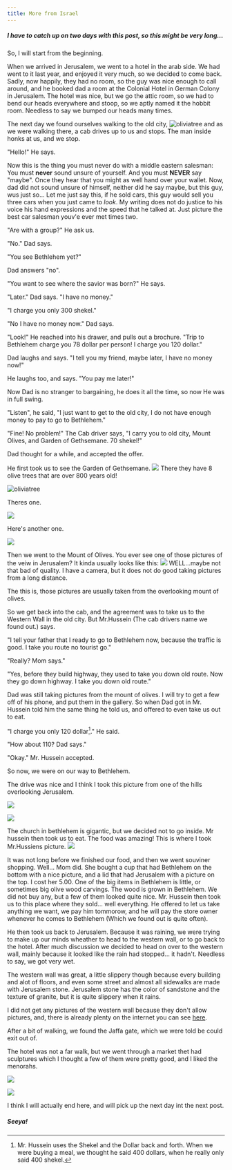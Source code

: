 ```yaml
---
title: More from Israel
---
```

[^1]: Mr. Hussein uses the Shekel and the Dollar back and forth. When we were buying a meal, we thought he said 400 dollars, when he really only said 400 shekel.

##### I have to  catch up on two days with this post, so this might be very long...

So, I will start from the beginning.

When we arrived in Jerusalem, we went to a hotel in the arab side. We had went to it last year, and enjoyed it very much, so we decided to come back. Sadly, now happily, they had no room, so the guy was nice enough to call around, and he booked dad a room at the Colonial Hotel in German Colony in Jerusalem. The hotel was nice, but we go the attic room, so we had to bend our heads everywhere and stoop, so we aptly named it the hobbit room. Needless to say we bumped our heads many times. 

The next day we found ourselves walking to the old city, ![oliviatree](/post/travel/veiwfromtombs.JPG/) and as we were walking there, a cab drives up to us and stops. The man inside honks at us, and we stop. 

"Hello!" He says.

 Now this is the thing you must never do with a middle eastern salesman: You must **never** sound unsure of yourself. And you must **NEVER** say "maybe".
 Once they hear that you might as well hand over your wallet. Now, dad did not sound unsure of himself, neither did he say maybe, but this guy, wus just so... Let me just say this, if he sold cars, this guy would sell you three cars when you just came to *look*. My writing does not do justice to his voice his hand expressions and the speed that he talked at. Just picture the best car salesman youv'e ever met times two.
 
 "Are with a group?" He ask us.
 
 "No." Dad says.
 
 "You see Bethlehem yet?"
 
 Dad answers "no".
 
 "You want to see where the savior was born?" He says.
 
 "Later." Dad says. "I have no money."
 
 "I charge you only 300 shekel."
 
 "No I have no money now." Dad says.
 
"Look!" He reached into his drawer, and pulls out a brochure. "Trip to Bethlehem charge you 78 dollar per person! I charge you 120 dollar."

Dad laughs and says. "I tell you my friend, maybe later, I have no money now!"

He laughs too, and says. "You pay me later!"

Now Dad is no stranger to bargaining, he does it all the time, so now He was in full swing.

"Listen", he said, "I just want to get to the old city, I do not have enough money to pay to go to Bethlehem."

"Fine! No problem!" The Cab driver says, "I carry you to old city, Mount Olives, and Garden of Gethsemane. 70 shekel!"

Dad thought for a while, and accepted the offer.

He first took us to see the Garden of Gethsemane. ![](/post/travel/gardengeth.JPG/) There they have 8 olive trees that are over 800 years old!

![oliviatree](/post/travel/geth.JPG/)

Theres one.

![](/post/travel/olivegeth.JPG/)

Here's another one.

![](/post/travel/geth.JPG/)

Then we went to the Mount of Olives. You ever see one of those pictures of the veiw in Jerusalem? It kinda usually looks like this:
![](/post/travel/mountolive.JPG/)
WELL...maybe not that bad of quality. I have a camera, but it does not do good taking pictures from a long distance.

The this is, those pictures are usually taken from the overlooking mount of olives.

So we get back into the cab, and the agreement was to take us to the Western Wall in the old city. But Mr.Hussein (The cab drivers name we found out.) says.

"I tell your father that I ready to go to Bethlehem now, because the traffic is good. I take you route no tourist go."
 
"Really? Mom says."

"Yes, before they build highway, they used to take you down old route. Now they go down highway. I take you down old route."

Dad was still taking pictures from the mount of olives. I will try to get a few off of his phone, and put them in the gallery. So when Dad got in Mr. Hussein told him the same thing he told us, and offered to even take us out to eat.

"I charge you only 120 dollar[^1]." He said. 

"How about 110? Dad says."

"Okay." Mr. Hussein accepted.

So now, we were on our way to Bethlehem.

The drive was nice and I think I took this picture from one of the hills overlooking Jerusalem.

![](/post/travel/view1.JPG/)

![](/post/travel/veiw3.JPG/)

The church in bethlehem is gigantic, but we decided not to go inside. Mr hussein then took us to eat. The food was amazing! This is where I took Mr.Hussiens picture.
![](/post/travel/hussein.JPG/)

It was not long before we finished our food, and then we went souviner shopping. Well... Mom did. She bought a cup that had Bethlehem on the bottom with a nice picture, and a lid that had Jerusalem with a picture on the top. I cost her 5.00. One of the big items in Bethlehem is little, or sometimes big olive wood carvings. The wood is grown in Bethlehem. We did not buy any, but a few of them looked quite nice. Mr. Hussein then took us to this place where they sold... well everything. He offered to let us take anything we want, we pay him tommorow, and he will pay the store owner whenever he comes to Bethlehem (Which we found out is quite often).

He then took us back to Jerusalem. Because it was raining, we were trying to make up our minds wheather to head to the western wall, or to go back to the hotel. After much discussion we decided to head on over to the western wall, mainly because it looked like the rain had stopped... it hadn't. Needless to say, we got very wet.

The western wall was great, a little slippery though because every building and alot of floors, and even some street and almost all sidewalks are made with Jerusalem stone. Jerusalem stone has the color of sandstone and the texture of granite, but it is quite slippery when it rains.

I did not get any pictures of the western wall because they don't allow pictures, and, there is already plenty on the internet you can see [here](https://www.google.com/search?q=western%20wall&safe=strict).

After a bit of walking, we found the Jaffa gate, which we were told be could exit out of. 

The hotel was not a far walk, but we went through a market thet had sculptures which I thought a few of them were pretty good, and I liked the menorahs.

![](/post/travel/wyatt.JPG/)

![](/post/travel/menorah.JPG/)

I think I will actually end here, and will pick up the next day int the next post.

##### Seeya!









